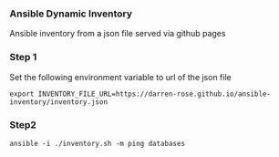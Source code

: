 ### Ansible Dynamic Inventory

Ansible inventory from a json file served via github pages

### Step 1

Set the following environment variable to url of the json file

```export INVENTORY_FILE_URL=https://darren-rose.github.io/ansible-inventory/inventory.json```

### Step2 

```ansible -i ./inventory.sh -m ping databases```